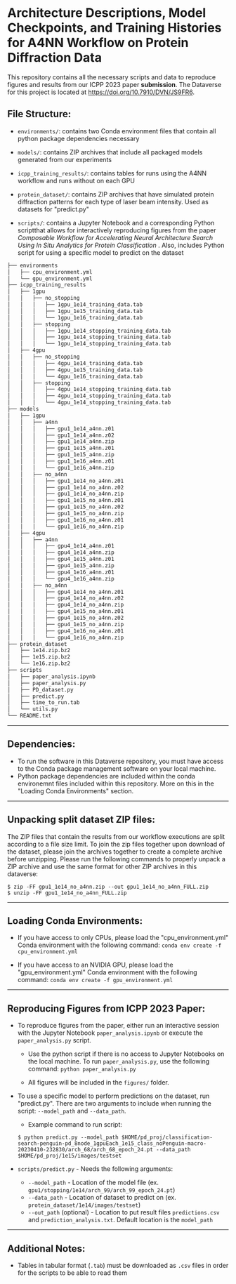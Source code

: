 # Architecture Descriptions, Model Checkpoints, and Training Histories for A4NN Workflow on Protein Diffraction Data

This repository contains all the necessary scripts and data to reproduce figures and results from our ICPP 2023 paper **submission**. The Dataverse for this project is located at https://doi.org/10.7910/DVN/JS9FR6.

## File Structure:

* `environments/`: contains two Conda environment files that contain all python package dependencies necessary

* `models/`: contains ZIP archives that include all packaged models generated from our experiments

* `icpp_training_results/`: contains tables for runs using the A4NN workflow and runs without on each GPU

* `protein_dataset/`: contains ZIP archives that have simulated protein diffraction patterns for each type of laser beam intensity. Used as datasets for "predict.py"

* `scripts/`: contains a Jupyter Notebook and a corresponding Python scriptthat allows for interactively reproducing figures from the paper _Composable Workflow for Accelerating Neural Architecture Search Using In Situ Analytics for Protein Classification_ . Also, includes Python script for using a specific model to predict on the dataset

```bash
├── environments
│   ├── cpu_environment.yml
│   └── gpu_environment.yml
├── icpp_training_results
│   ├── 1gpu
│   │   ├── no_stopping
│   │   │   ├── 1gpu_1e14_training_data.tab
│   │   │   ├── 1gpu_1e15_training_data.tab
│   │   │   └── 1gpu_1e16_training_data.tab
│   │   ├── stopping
│   │   │   ├── 1gpu_1e14_stopping_training_data.tab
│   │   │   ├── 1gpu_1e14_stopping_training_data.tab
│   │   │   └── 1gpu_1e14_stopping_training_data.tab
│   ├── 4gpu
│   │   ├── no_stopping
│   │   │   ├── 4gpu_1e14_training_data.tab
│   │   │   ├── 4gpu_1e15_training_data.tab
│   │   │   └── 4gpu_1e16_training_data.tab
│   │   ├── stopping
│   │   │   ├── 4gpu_1e14_stopping_training_data.tab
│   │   │   ├── 4gpu_1e14_stopping_training_data.tab
│   │   │   └── 4gpu_1e14_stopping_training_data.tab
├── models
│   ├── 1gpu
│   │   ├── a4nn
│   │   │   ├── gpu1_1e14_a4nn.z01
│   │   │   ├── gpu1_1e14_a4nn.z02
│   │   │   ├── gpu1_1e14_a4nn.zip
│   │   │   ├── gpu1_1e15_a4nn.z01
│   │   │   ├── gpu1_1e15_a4nn.zip
│   │   │   ├── gpu1_1e16_a4nn.z01
│   │   │   └── gpu1_1e16_a4nn.zip
│   │   ├── no_a4nn
│   │   │   ├── gpu1_1e14_no_a4nn.z01
│   │   │   ├── gpu1_1e14_no_a4nn.z02
│   │   │   ├── gpu1_1e14_no_a4nn.zip
│   │   │   ├── gpu1_1e15_no_a4nn.z01
│   │   │   ├── gpu1_1e15_no_a4nn.z02
│   │   │   ├── gpu1_1e15_no_a4nn.zip
│   │   │   ├── gpu1_1e16_no_a4nn.z01
│   │   │   └── gpu1_1e16_no_a4nn.zip
│   ├── 4gpu
│   │   ├── a4nn
│   │   │   ├── gpu4_1e14_a4nn.z01
│   │   │   ├── gpu4_1e14_a4nn.zip
│   │   │   ├── gpu4_1e15_a4nn.z01
│   │   │   ├── gpu4_1e15_a4nn.zip
│   │   │   ├── gpu4_1e16_a4nn.z01
│   │   │   └── gpu4_1e16_a4nn.zip
│   │   ├── no_a4nn
│   │   │   ├── gpu4_1e14_no_a4nn.z01
│   │   │   ├── gpu4_1e14_no_a4nn.z02
│   │   │   ├── gpu4_1e14_no_a4nn.zip
│   │   │   ├── gpu4_1e15_no_a4nn.z01
│   │   │   ├── gpu4_1e15_no_a4nn.z02
│   │   │   ├── gpu4_1e15_no_a4nn.zip
│   │   │   ├── gpu4_1e16_no_a4nn.z01
│   │   │   └── gpu4_1e16_no_a4nn.zip
├── protein_dataset
│   ├── 1e14.zip.bz2
│   ├── 1e15.zip.bz2
│   └── 1e16.zip.bz2
├── scripts
│   ├── paper_analysis.ipynb
│   ├── paper_analysis.py
│   ├── PD_dataset.py
│   ├── predict.py
│   ├── time_to_run.tab
│   └── utils.py
└── README.txt
```


---
## Dependencies:

* To run the software in this Dataverse repository, you must have access to the Conda package management software on your local machine.
* Python package dependencies are included within the conda environemnt files included within this repository. More on this in the "Loading Conda Environments" section.

---
## Unpacking split dataset ZIP files:

The ZIP files that contain the results from our workflow executions are split according to a file size limit. To join the zip files together upon download of the dataset, please join the archives together
to create a complete archive before unzipping. Please run the following commands to properly unpack a ZIP archive and use the same format for other ZIP archives in this dataverse:

```
$ zip -FF gpu1_1e14_no_a4nn.zip --out gpu1_1e14_no_a4nn_FULL.zip
$ unzip -FF gpu1_1e14_no_a4nn_FULL.zip
```

---
## Loading Conda Environments:

* If you have access to only CPUs, please load the "cpu_environment.yml" Conda environment with the following command: `conda env create -f cpu_environment.yml`


* If you have access to an NVIDIA GPU, please load the "gpu_environment.yml" Conda environment with the following command: `conda env create -f gpu_environment.yml`

---
## Reproducing Figures from ICPP 2023 Paper:

* To reproduce figures from the paper, either run an interactive session with the Jupyter Notebook `paper_analysis.ipynb` or execute the `paper_analysis.py` script. 
   * Use the python script if there is no access to Jupyter Notebooks on the local machine. To run `paper_analysis.py`, use the following command: `python paper_analysis.py`

   * All figures will be included in the `figures/` folder.

* To use a specific model to perform predictions on the dataset, run "predict.py". There are two arguments to include when running the script: `--model_path` and `--data_path`.
   * Example command to run script:
   ```
   $ python predict.py --model_path $HOME/pd_proj/classification-search-penguin-pd_8node_1gpuEach_1e15_class_noPenguin-macro-20230410-232830/arch_68/arch_68_epoch_24.pt --data_path $HOME/pd_proj/1e15/images/testset
   ```

* `scripts/predict.py` - Needs the following arguments:
   * `--model_path` - Location of the model file (ex. `gpu1/stopping/1e14/arch_99/arch_99_epoch_24.pt`)
   * `--data_path` - Location of dataset to predict on (ex. `protein_dataset/1e14/images/testset`)
   * `--out_path` (optional) - Location to put result files `predictions.csv` and `prediction_analysis.txt`. Default location is the `model_path`

---
## Additional Notes:

* Tables in tabular format (`.tab`) must be downloaded as `.csv` files in order for the scripts to be able to read them